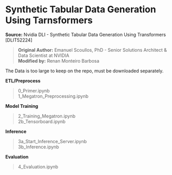 # Synthetic Tabular Data Generation Using Tarnsformers
**Source:** Nvidia DLI - Synthetic Tabular Data Generation Using Transformers [DLIT52224] <br/>

> **Original Author:** Emanuel Scoullos, PhD - Senior Solutions Architect & Data Scientist at NVIDIA <br/>
> **Modified by:** Renan Monteiro Barbosa <br/>

The Data is too large to keep on the repo, must be downloaded separately.

**ETL/Preprocess** <br/>
>0_Primer.ipynb <br/>
>1_Megatron_Preprocessing.ipynb <br/>

**Model Training** <br/>
>2_Training_Megatron.ipynb <br/>
>2b_Tensorboard.ipynb <br/>

**Inference** <br/>
>3a_Start_Inference_Server.ipynb <br/>
>3b_Inference.ipynb <br/>

**Evaluation** <br/>
>4_Evaluation.ipynb <br/>